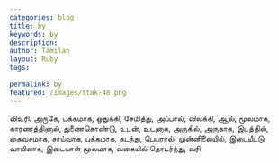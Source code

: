 ```yaml
---
categories: blog
title: by
keywords: by
description: 
author: Tamilan
layout: Ruby
tags: 
 
permalink: by
featured: /images/ttak-48.png
---
```

  
விஉரி. அருகே, பக்கமாக, ஒதுக்கி, சேமித்து, அப்பால், விலக்கி, ஆல், மூலமாக, காரணத்தினால், துணைகொண்டு, உடன், உடனாக, அருகில், அருகாக, இடத்தில், கைவசமாக, சாய்வாக, பக்கமாக, கடந்து, பெயரால், முன்னிலையில், இடையீட்டு வாயிலாக, இடையாள் மூலமாக, வகையில் தொடர்ந்து, வரி  
